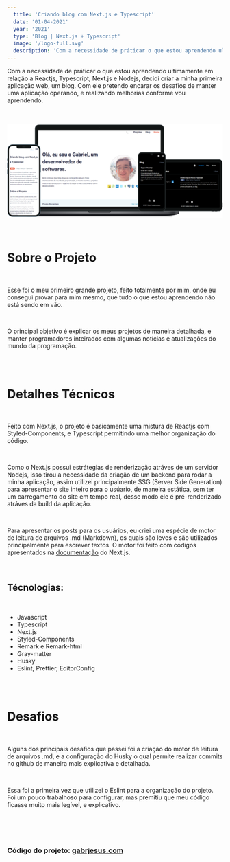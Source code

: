 ```yaml
---
  title: 'Criando blog com Next.js e Typescript'
  date: '01-04-2021'
  year: '2021'
  type: 'Blog | Next.js + Typescript'
  image: '/logo-full.svg'
  description: 'Com a necessidade de práticar o que estou aprendendo ultimamente em relação a Reactjs, Typescript, Next.js e Nodejs, decidi criar a minha primeira aplicação web, um blog.'
---
```


Com a necessidade de práticar o que estou aprendendo ultimamente em relação a Reactjs, Typescript, Next.js e Nodejs, decidi criar a minha primeira aplicação web, um blog. Com ele pretendo encarar os desafios de manter uma aplicação operando, e realizando melhorias conforme vou aprendendo.

<br />
<br />

<div class="imageContainer">
  <img src="https://raw.githubusercontent.com/Gabriel-J3sus/gabrieljesus.com/main/.github/gabrjesus.png" alt="gabrjesus.com" />
</div>

<br />
<br />

# Sobre o Projeto

<br />

Esse foi o meu primeiro grande projeto, feito totalmente por mim, onde eu consegui provar para mim mesmo, que tudo o que estou aprendendo não está sendo em vão.

<br />

O principal objetivo é explicar os meus projetos de maneira detalhada, e manter programadores inteirados com algumas notícias e atualizações do mundo da programação.

<br />
<br />

# Detalhes Técnicos

<br />

Feito com Next.js, o projeto é basicamente uma mistura de Reactjs com Styled-Components, e Typescript permitindo uma melhor organização do código.

<br />

Como o Next.js possui estrátegias de renderização atráves de um servidor Nodejs, isso tirou a necessidade da criação de um backend para rodar a minha aplicação, assim utilizei principalmente SSG (Server Side Generation) para apresentar o site inteiro para o usúario, de maneira estática, sem ter um carregamento do site em tempo real, desse modo ele é pré-renderizado atráves da build da aplicação.

<br />

Para apresentar os posts para os usuários, eu criei uma espécie de motor de leitura de arquivos .md (Markdown), os quais são leves e são utilizados principalmente para escrever textos. O motor foi feito com códigos apresentados na <a target="_blank" rel="noopener oreferrer" href="https://nextjs.org/learn/basics/create-nextjs-app">documentação</a> do Next.js.

<br />

## Técnologias:

<br />

- Javascript
- Typescript
- Next.js
- Styled-Components
- Remark e Remark-html
- Gray-matter
- Husky
- Eslint, Prettier, EditorConfig

<br />
<br />

# Desafios

<br />

Alguns dos principais desafios que passei foi a criação do motor de leitura de arquivos .md, e a configuração do Husky o qual permite realizar commits no github de maneira mais explicativa e detalhada.

<br />

Essa foi a primeira vez que utilizei o Eslint para a organização do projeto. Foi um pouco trabalhoso para configurar, mas premitiu que meu código ficasse muito mais legível, e explicativo.

<br />
<br />
<br />

### Código do projeto: <a target="_blank" rel="noopener oreferrer" href="https://github.com/Gabriel-J3sus/gabrieljesus.com"> gabrjesus.com </a>

